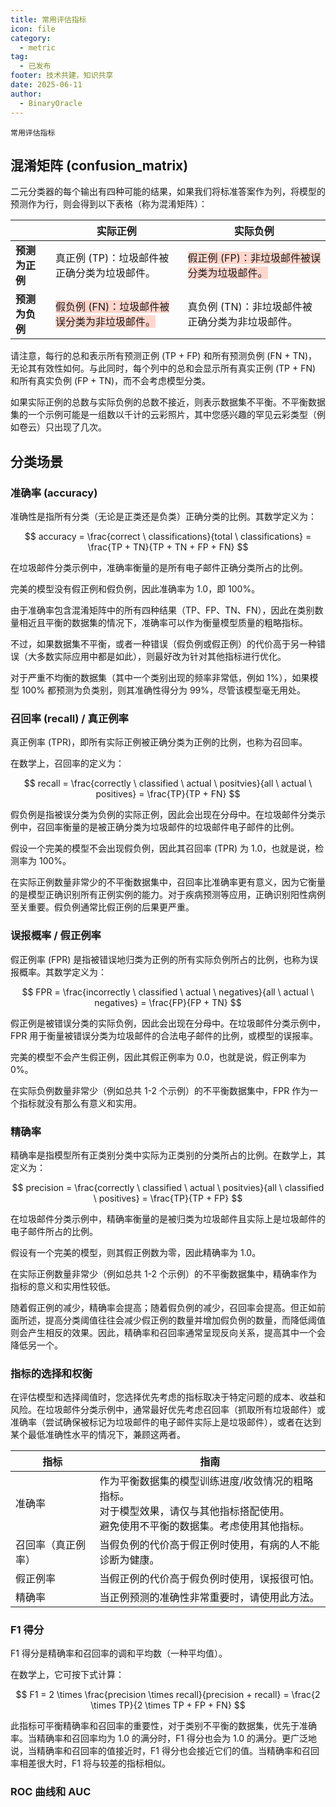 ```yaml
---
title: 常用评估指标
icon: file
category:
  - metric
tag:
  - 已发布
footer: 技术共建，知识共享
date: 2025-06-11
author:
  - BinaryOracle
---
```


`常用评估指标` 

<!-- more -->

## 混淆矩阵 (confusion_matrix)

二元分类器的每个输出有四种可能的结果，如果我们将标准答案作为列，将模型的预测作为行，则会得到以下表格（称为混淆矩阵）：

|               | 实际正例              | 实际负例              |
|---------------|-----------------------|-----------------------|
| **预测为正例**  | 真正例 (TP)：垃圾邮件被正确分类为垃圾邮件。 | <span style="background-color:#ffd6cc">假正例 (FP)：非垃圾邮件被误分类为垃圾邮件。</span> |
| **预测为负例**  | <span style="background-color:#ffd6cc">假负例 (FN)：垃圾邮件被误分类为非垃圾邮件。</span> | 真负例 (TN)：非垃圾邮件被正确分类为非垃圾邮件。 |

请注意，每行的总和表示所有预测正例 (TP + FP) 和所有预测负例 (FN + TN)，无论其有效性如何。与此同时，每个列中的总和会显示所有真实正例 (TP + FN) 和所有真实负例 (FP + TN)，而不会考虑模型分类。

如果实际正例的总数与实际负例的总数不接近，则表示数据集不平衡。不平衡数据集的一个示例可能是一组数以千计的云彩照片，其中您感兴趣的罕见云彩类型（例如卷云）只出现了几次。

## 分类场景

### 准确率 (accuracy)

准确性是指所有分类（无论是正类还是负类）正确分类的比例。其数学定义为：

$$
accuracy = \frac{correct \ classifications}{total \ classifications} = \frac{TP + TN}{TP + TN + FP + FN}
$$

在垃圾邮件分类示例中，准确率衡量的是所有电子邮件正确分类所占的比例。

完美的模型没有假正例和假负例，因此准确率为 1.0，即 100%。

由于准确率包含混淆矩阵中的所有四种结果（TP、FP、TN、FN），因此在类别数量相近且平衡的数据集的情况下，准确率可以作为衡量模型质量的粗略指标。

不过，如果数据集不平衡，或者一种错误（假负例或假正例）的代价高于另一种错误（大多数实际应用中都是如此），则最好改为针对其他指标进行优化。

对于严重不均衡的数据集（其中一个类别出现的频率非常低，例如 1%），如果模型 100% 都预测为负类别，则其准确性得分为 99%，尽管该模型毫无用处。

### 召回率 (recall) / 真正例率

真正例率 (TPR)，即所有实际正例被正确分类为正例的比例，也称为召回率。

在数学上，召回率的定义为：

$$
recall = \frac{correctly \ classified \ actual \ positvies}{all \ actual \ positives} = \frac{TP}{TP + FN}
$$

假负例是指被误分类为负例的实际正例，因此会出现在分母中。在垃圾邮件分类示例中，召回率衡量的是被正确分类为垃圾邮件的垃圾邮件电子邮件的比例。

假设一个完美的模型不会出现假负例，因此其召回率 (TPR) 为 1.0，也就是说，检测率为 100%。

在实际正例数量非常少的不平衡数据集中，召回率比准确率更有意义，因为它衡量的是模型正确识别所有正例实例的能力。对于疾病预测等应用，正确识别阳性病例至关重要。假负例通常比假正例的后果更严重。

### 误报概率 / 假正例率

假正例率 (FPR) 是指被错误地归类为正例的所有实际负例所占的比例，也称为误报概率。其数学定义为：

$$
FPR = \frac{incorrectly \ classified \ actual \ negatives}{all \ actual \ negatives} = \frac{FP}{FP + TN}
$$

假正例是被错误分类的实际负例，因此会出现在分母中。在垃圾邮件分类示例中，FPR 用于衡量被错误分类为垃圾邮件的合法电子邮件的比例，或模型的误报率。

完美的模型不会产生假正例，因此其假正例率为 0.0，也就是说，假正例率为 0%。

在实际负例数量非常少（例如总共 1-2 个示例）的不平衡数据集中，FPR 作为一个指标就没有那么有意义和实用。

### 精确率

精确率是指模型所有正类别分类中实际为正类别的分类所占的比例。在数学上，其定义为：

$$
precision = \frac{correctly \ classified \ actual \ positvies}{all \ classified \ positives} = \frac{TP}{TP + FP}
$$

在垃圾邮件分类示例中，精确率衡量的是被归类为垃圾邮件且实际上是垃圾邮件的电子邮件所占的比例。

假设有一个完美的模型，则其假正例数为零，因此精确率为 1.0。

在实际正例数量非常少（例如总共 1-2 个示例）的不平衡数据集中，精确率作为指标的意义和实用性较低。

随着假正例的减少，精确率会提高；随着假负例的减少，召回率会提高。但正如前面所述，提高分类阈值往往会减少假正例的数量并增加假负例的数量，而降低阈值则会产生相反的效果。因此，精确率和召回率通常呈现反向关系，提高其中一个会降低另一个。

### 指标的选择和权衡

在评估模型和选择阈值时，您选择优先考虑的指标取决于特定问题的成本、收益和风险。在垃圾邮件分类示例中，通常最好优先考虑召回率（抓取所有垃圾邮件）或准确率（尝试确保被标记为垃圾邮件的电子邮件实际上是垃圾邮件），或者在达到某个最低准确性水平的情况下，兼顾这两者。

| 指标 | 指南 |
| --- | --- |
| 准确率 | 作为平衡数据集的模型训练进度/收敛情况的粗略指标。<br>对于模型效果，请仅与其他指标搭配使用。<br>避免使用不平衡的数据集。考虑使用其他指标。 |
| 召回率（真正例率） | 当假负例的代价高于假正例时使用，有病的人不能诊断为健康。 |
| 假正例率 | 当假正例的代价高于假负例时使用，误报很可怕。 |
| 精确率 | 当正例预测的准确性非常重要时，请使用此方法。 |

### F1 得分

F1 得分是精确率和召回率的调和平均数（一种平均值）。

在数学上，它可按下式计算：

$$
F1 = 2 \times \frac{precision \times recall}{precision + recall} = \frac{2 \times TP}{2 \times TP + FP + FN}
$$


此指标可平衡精确率和召回率的重要性，对于类别不平衡的数据集，优先于准确率。当精确率和召回率均为 1.0 的满分时，F1 得分也会为 1.0 的满分。更广泛地说，当精确率和召回率的值接近时，F1 得分也会接近它们的值。当精确率和召回率相差很大时，F1 将与较差的指标相似。

### ROC 曲线和 AUC



